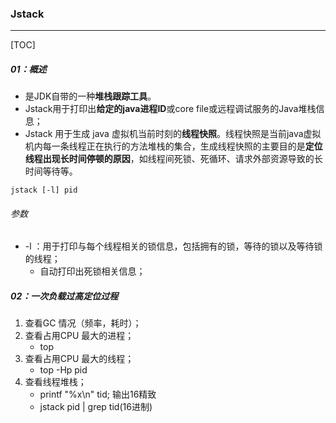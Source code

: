 ### Jstack

------

[TOC]

##### 01：概述

- 是JDK自带的一种**堆栈跟踪工具**。
- Jstack用于打印出**给定的java进程ID**或core file或远程调试服务的Java堆栈信息；
- Jstack 用于生成 java 虚拟机当前时刻的**线程快照**。线程快照是当前java虚拟机内每一条线程正在执行的方法堆栈的集合，生成线程快照的主要目的是**定位线程出现长时间停顿的原因**，如线程间死锁、死循环、请求外部资源导致的长时间等待等。

```
jstack [-l] pid
```

###### 参数

- -l ：用于打印与每个线程相关的锁信息，包括拥有的锁，等待的锁以及等待锁的线程；
  - 自动打印出死锁相关信息；

##### 02：一次负载过高定位过程

1. 查看GC 情况（频率，耗时）；
2. 查看占用CPU 最大的进程；
   - top
3. 查看占用CPU 最大的线程；
   - top -Hp pid 
4. 查看线程堆栈；
   - printf "%x\n" tid; 输出16精致
   - jstack pid | grep tid(16进制)


